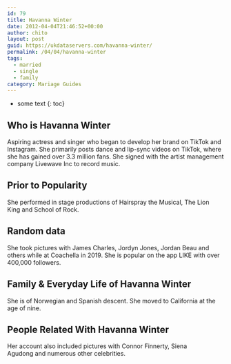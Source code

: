```yaml
---
id: 79
title: Havanna Winter
date: 2012-04-04T21:46:52+00:00
author: chito
layout: post
guid: https://ukdataservers.com/havanna-winter/
permalink: /04/04/havanna-winter  
tags:
  - married
  - single
  - family
category: Mariage Guides
---
```


* some text
{: toc}


## Who is  Havanna Winter
                  
                  
                  
Aspiring actress and singer who began to develop her brand on TikTok and Instagram. She primarily posts dance and lip-sync videos on TikTok, where she has gained over 3.3 million fans. She signed with the artist management company Livewave Inc to record music. 
                  
                
                
                
## Prior to Popularity 
                  
                  
                  
She performed in stage productions of Hairspray the Musical, The Lion King and School of Rock. 
                  
                
                
                
## Random data 
                  
                  
                  
She took pictures with James Charles, Jordyn Jones, Jordan Beau and others while at Coachella in 2019. She is popular on the app LIKE with over 400,000 followers. 
                  
                
                
                
## Family & Everyday Life of Havanna Winter
                  
                  
                  
She is of Norwegian and Spanish descent. She moved to California at the age of nine. 
                  
                
                
                
## People Related With  Havanna Winter
                  
                  
                  
Her account also included pictures with Connor Finnerty, Siena Agudong and numerous other celebrities. 
                  
                
              
            
          
          
          
    
    
  
